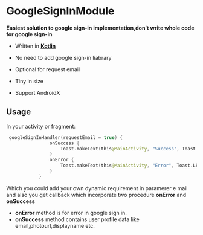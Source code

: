 # GoogleSignInModule

**Easiest solution to google sign-in implementation,don't write whole code for google sign-in**

* Written in [**Kotlin**](http://kotlinlang.org)

* No need to add google sign-in liabrary

* Optional for request email

* Tiny in size

* Support AndroidX


## Usage

In your activity or fragment:

```kotlin
 googleSignInHandler(requestEmail = true) {
                onSuccess {
                    Toast.makeText(this@MainActivity, "Success", Toast.LENGTH_LONG).show()
                }
                onError {
                    Toast.makeText(this@MainActivity, "Error", Toast.LENGTH_LONG).show()
                }
            }
```

Which you could add your own dynamic requirement in paramerer  e mail and also you get callback which incorporate two procedure **onError** and **onSuccess**

- **onError** method is for error in google sign in.
- **onSuccess** method contains user profile data like email,photourl,displayname etc.